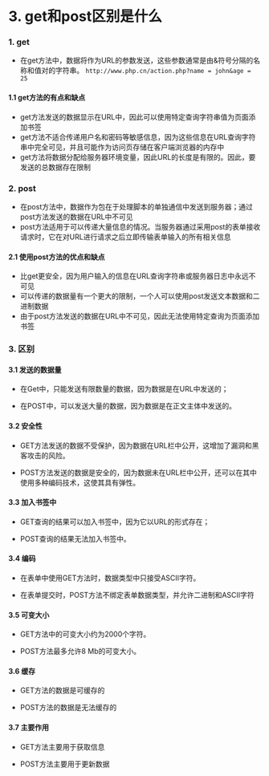 # 3. get和post区别是什么
### 1. get
* 在get方法中，数据将作为URL的参数发送，这些参数通常是由&符号分隔的名称和值对的字符串。
`http://www.php.cn/action.php?name = john&age = 25`
#### 1.1 get方法的有点和缺点
* get方法发送的数据显示在URL中，因此可以使用特定查询字符串值为页面添加书签
* get方法不适合传递用户名和密码等敏感信息，因为这些信息在URL查询字符串中完全可见，并且可能作为访问页存储在客户端浏览器的内存中
* get方法将数据分配给服务器环境变量，因此URL的长度是有限的。因此，要发送的总数据存在限制

### 2. post
* 在post方法中，数据作为包在于处理脚本的单独通信中发送到服务器；通过post方法发送的数据在URL中不可见
* post方法适用于可以传递大量信息的情况。当服务器通过采用post的表单接收请求时，它在对URL进行请求之后立即传输表单输入的所有相关信息

#### 2.1 使用post方法的优点和缺点
* 比get更安全，因为用户输入的信息在URL查询字符串或服务器日志中永远不可见
* 可以传递的数据量有一个更大的限制，一个人可以使用post发送文本数据和二进制数据
* 由于post方法发送的数据在URL中不可见，因此无法使用特定查询为页面添加书签

### 3. 区别
#### 3.1 发送的数据量
* 在Get中，只能发送有限数量的数据，因为数据是在URL中发送的；

* 在POST中，可以发送大量的数据，因为数据是在正文主体中发送的。

#### 3.2 安全性
* GET方法发送的数据不受保护，因为数据在URL栏中公开，这增加了漏洞和黑客攻击的风险。

* POST方法发送的数据是安全的，因为数据未在URL栏中公开，还可以在其中使用多种编码技术，这使其具有弹性。

#### 3.3 加入书签中
* GET查询的结果可以加入书签中，因为它以URL的形式存在；

* POST查询的结果无法加入书签中。

#### 3.4 编码
* 在表单中使用GET方法时，数据类型中只接受ASCII字符。

* 在表单提交时，POST方法不绑定表单数据类型，并允许二进制和ASCII字符

#### 3.5 可变大小
* GET方法中的可变大小约为2000个字符。

* POST方法最多允许8 Mb的可变大小。

#### 3.6 缓存
* GET方法的数据是可缓存的

* POST方法的数据是无法缓存的

#### 3.7 主要作用
* GET方法主要用于获取信息

* POST方法主要用于更新数据